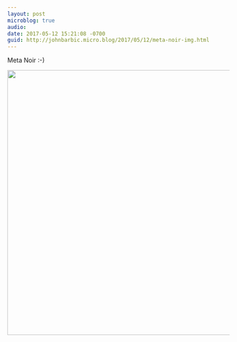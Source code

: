 ```yaml
---
layout: post
microblog: true
audio: 
date: 2017-05-12 15:21:08 -0700
guid: http://johnbarbic.micro.blog/2017/05/12/meta-noir-img.html
---
```

Meta Noir :-)

<img src="http://johnbarbic.micro.blog/uploads/2017/5f68ef5f0e.jpg" width="600" height="600" style="height: auto" />
